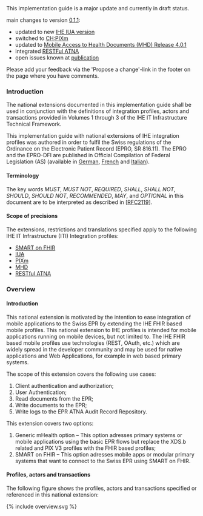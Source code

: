 <div markdown="1" class="stu-note">
This implementation guide is a major update and currently in draft status.

main changes to  version [0.1.1](https://fhir.ch/ig/ch-epr-mhealth/0.1.1/index.html):
- updated to new [IHE IUA version](https://profiles.ihe.net/ITI/IUA/index.html)
- switched to [CH:PIXm](iti-ch-pixm.html)
- updated to [Mobile Access to Health Documents (MHD) Release 4.0.1](https://profiles.ihe.net/ITI/MHD/index.html)
- integrated [RESTFul ATNA](https://profiles.ihe.net/ITI/MHD/index.html)
- open issues known at [publication](openissues.html)  
 
Please add your feedback via the 'Propose a change'-link in the footer on the page where you have comments.
</div>

### Introduction

The national extensions documented in this implementation guide shall be used in conjunction with the definitions of integration 
profiles, actors and transactions provided in Volumes 1 through 3 of the IHE IT Infrastructure Technical Framework.

This implementation guide with national extensions of IHE integration profiles was authored in order to fulfil the Swiss
regulations of the Ordinance on the Electronic Patient Record (EPRO, SR 816.11). The EPRO and the
EPRO-DFI are published in Official Compilation of Federal Legislation (AS) (available in [German](https://www.admin.ch/opc/de/classified-compilation/20111795/index.html), [French](https://www.admin.ch/opc/fr/classified-compilation/20111795/index.html)
and [Italian](https://www.admin.ch/opc/it/classified-compilation/20111795/index.html)).

#### Terminology

The key words *MUST*, *MUST NOT*, *REQUIRED*, *SHALL*, *SHALL NOT*, *SHOULD*, *SHOULD NOT*, 
*RECOMMENDED*, *MAY*, and *OPTIONAL* in this document are to be interpreted as described in
[[RFC2119](https://www.ietf.org/rfc/rfc2119.txt)].

#### Scope of precisions
The extensions, restrictions and translations specified apply to the following IHE IT Infrastructure (ITI) Integration profiles:

* [SMART on FHIR](http://www.hl7.org/fhir/smart-app-launch/)
* [IUA](https://profiles.ihe.net/ITI/IUA/index.html)
* [PIXm](https://ihe.net/uploadedFiles/Documents/ITI/IHE_ITI_Suppl_PIXm.pdf)
* [MHD](https://profiles.ihe.net/ITI/MHD/index.html)
* [RESTful ATNA](https://www.ihe.net/uploadedFiles/Documents/ITI/IHE_ITI_Suppl_RESTful-ATNA.pdf)

### Overview

#### Introduction

This national extension is motivated by the intention to ease integration of mobile applications to the Swiss EPR by extending the IHE FHIR based mobile profiles. This national extension to IHE profiles is intended for mobile applications running on mobile devices, but not limited to. The IHE FHIR based mobile profiles use technologies (REST, OAuth, etc.) which are widely spread in the developer community and may be used for native applications and Web Applications, for example in web based primary systems.

The scope of this extension covers the following use cases:
1.	Client authentication and authorization; 
2.	User Authentication; 
3.	Read documents from the EPR;
4.	Write documents to the EPR; 
5.	Write logs to the EPR ATNA Audit Record Repository.   

This extension covers two options:
1. Generic mHealth option – This option adresses primary systems or mobile applications using the basic EPR flows but replace the XDS.b related and PIX V3 profiles with the FHIR based profiles;
2. SMART on FHIR – This option adresses mobile apps or modular primary systems that want to connect to the Swiss EPR using SMART on FHIR.

#### Profiles, actors and transactions

The following figure shows the profiles, actors and transactions specified or referenced in this national extension:

<div>{% include overview.svg %}</div>